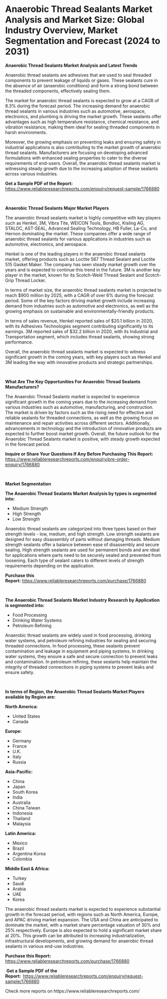 <p><h1>Anaerobic Thread Sealants Market Analysis and Market Size: Global Industry Overview, Market Segmentation and Forecast (2024 to 2031)</h1></p><p><strong>Anaerobic Thread Sealants Market Analysis and Latest Trends</strong></p>
<p><p>Anaerobic thread sealants are adhesives that are used to seal threaded components to prevent leakage of liquids or gases. These sealants cure in the absence of air (anaerobic conditions) and form a strong bond between the threaded components, effectively sealing them.</p><p>The market for anaerobic thread sealants is expected to grow at a CAGR of 8.3% during the forecast period. The increasing demand for anaerobic thread sealants in various industries such as automotive, aerospace, electronics, and plumbing is driving the market growth. These sealants offer advantages such as high temperature resistance, chemical resistance, and vibration resistance, making them ideal for sealing threaded components in harsh environments.</p><p>Moreover, the growing emphasis on preventing leaks and ensuring safety in industrial applications is also contributing to the market growth of anaerobic thread sealants. Manufacturers are focusing on developing advanced formulations with enhanced sealing properties to cater to the diverse requirements of end-users. Overall, the anaerobic thread sealants market is witnessing steady growth due to the increasing adoption of these sealants across various industries.</p></p>
<p><strong>Get a Sample PDF of the Report:&nbsp;</strong> <a href="https://www.reliableresearchreports.com/enquiry/request-sample/1766880">https://www.reliableresearchreports.com/enquiry/request-sample/1766880</a></p>
<p>&nbsp;</p>
<p><strong>Anaerobic Thread Sealants Major Market Players</strong></p>
<p><p>The anaerobic thread sealants market is highly competitive with key players such as Henkel, 3M, Vibra Tite, WEICON Tools, Bondloc, Kisling AG, STALOC, AST-SEAL, Advanced Sealing Technology, HB Fuller, La-Co, and Hernon dominating the market. These companies offer a wide range of anaerobic thread sealants for various applications in industries such as automotive, electronics, and aerospace.</p><p>Henkel is one of the leading players in the anaerobic thread sealants market, offering products such as Loctite 567 Thread Sealant and Loctite 515 Gasket Maker. The company has seen steady market growth over the years and is expected to continue this trend in the future. 3M is another key player in the market, known for its Scotch-Weld Thread Sealant and Scotch-Grip Thread Locker.</p><p>In terms of market size, the anaerobic thread sealants market is projected to reach $900 million by 2025, with a CAGR of over 6% during the forecast period. Some of the key factors driving market growth include increasing demand from industries such as automotive and electronics, as well as the growing emphasis on sustainable and environmentally-friendly products.</p><p>In terms of sales revenue, Henkel reported sales of $20.1 billion in 2020, with its Adhesives Technologies segment contributing significantly to its earnings. 3M reported sales of $32.2 billion in 2020, with its Industrial and Transportation segment, which includes thread sealants, showing strong performance.</p><p>Overall, the anaerobic thread sealants market is expected to witness significant growth in the coming years, with key players such as Henkel and 3M leading the way with innovative products and strategic partnerships.</p></p>
<p>&nbsp;</p>
<p><strong>What Are The Key Opportunities For Anaerobic Thread Sealants Manufacturers?</strong></p>
<p><p>The Anaerobic Thread Sealants market is expected to experience significant growth in the coming years due to the increasing demand from various industries such as automotive, manufacturing, and construction. The market is driven by factors such as the rising need for effective and reliable sealants for threaded connections, as well as the growing focus on maintenance and repair activities across different sectors. Additionally, advancements in technology and the introduction of innovative products are expected to further boost market growth. Overall, the future outlook for the Anaerobic Thread Sealants market is positive, with steady growth expected in the forecast period.</p></p>
<p><strong>Inquire or Share Your Questions If Any Before Purchasing This Report:</strong> <a href="https://www.reliableresearchreports.com/enquiry/pre-order-enquiry/1766880">https://www.reliableresearchreports.com/enquiry/pre-order-enquiry/1766880</a></p>
<p>&nbsp;</p>
<p><strong>Market Segmentation</strong></p>
<p><strong>The Anaerobic Thread Sealants Market Analysis by types is segmented into:</strong></p>
<p><ul><li>Medium Strength</li><li>High Strength</li><li>Low Strength</li></ul></p>
<p><p>Anaerobic thread sealants are categorized into three types based on their strength levels - low, medium, and high strength. Low strength sealants are designed for easy disassembly of parts without damaging threads. Medium strength sealants offer a balance between ease of disassembly and secure sealing. High strength sealants are used for permanent bonds and are ideal for applications where parts need to be securely sealed and prevented from loosening. Each type of sealant caters to different levels of strength requirements depending on the application.</p></p>
<p><strong>Purchase this Report:&nbsp;</strong><a href="https://www.reliableresearchreports.com/purchase/1766880">https://www.reliableresearchreports.com/purchase/1766880</a></p>
<p>&nbsp;</p>
<p><strong>The Anaerobic Thread Sealants Market Industry Research by Application is segmented into:</strong></p>
<p><ul><li>Food Processing</li><li>Drinking Water Systems</li><li>Petroleum Refining</li></ul></p>
<p><p>Anaerobic thread sealants are widely used in food processing, drinking water systems, and petroleum refining industries for sealing and securing threaded connections. In food processing, these sealants prevent contamination and leakage in equipment and piping systems. In drinking water systems, they ensure a safe and secure connection to prevent leaks and contamination. In petroleum refining, these sealants help maintain the integrity of threaded connections in piping systems to prevent leaks and ensure safety.</p></p>
<p>&nbsp;</p>
<p><strong>In terms of Region, the Anaerobic Thread Sealants Market Players available by Region are:</strong></p>
<p>
    <p> <strong> North America: </strong>
        <ul>
            <li>United States</li>
            <li>Canada</li>
        </ul>
        </p> 
    <p> <strong> Europe: </strong>
        <ul>
            <li>Germany</li>
            <li>France</li>
            <li>U.K.</li>
            <li>Italy</li>
            <li>Russia</li>
        </ul>
        </p> 
    <p> <strong> Asia-Pacific: </strong>
        <ul>
            <li>China</li>
            <li>Japan</li>
            <li>South Korea</li>
            <li>India</li>
            <li>Australia</li>
            <li>China Taiwan</li>
            <li>Indonesia</li>
            <li>Thailand</li>
            <li>Malaysia</li>
        </ul>
        </p> 
    <p> <strong> Latin America: </strong>
        <ul>
            <li>Mexico</li>
            <li>Brazil</li>
            <li>Argentina Korea</li>
            <li>Colombia</li>
        </ul>
        </p> 
    <p> <strong> Middle East & Africa: </strong>
        <ul>
            <li>Turkey</li>
            <li>Saudi</li>
            <li>Arabia</li>
            <li>UAE</li>
            <li>Korea</li>
        </ul>
    </p>
    </p>
<p><p>The anaerobic thread sealants market is expected to experience substantial growth in the forecast period, with regions such as North America, Europe, and APAC driving market expansion. The USA and China are anticipated to dominate the market, with a market share percentage valuation of 30% and 25% respectively. Europe is also expected to hold a significant market share at 20%. This growth can be attributed to increasing industrialization, infrastructural developments, and growing demand for anaerobic thread sealants in various end-use industries.</p></p>
<p><strong>Purchase this Report: </strong><a href="https://www.reliableresearchreports.com/purchase/1766880">https://www.reliableresearchreports.com/purchase/1766880</a></p>
<p>&nbsp;<strong>Get a Sample PDF of the Report:&nbsp;&nbsp;</strong><a href="https://www.reliableresearchreports.com/enquiry/request-sample/1766880">https://www.reliableresearchreports.com/enquiry/request-sample/1766880</a></p>
<p><strong></strong></p>
<p>Check more reports on https://www.reliableresearchreports.com/</p>